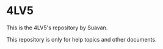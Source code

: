 # 4LV5

This is the 4LV5's repository by Suavan.

This repository is only for help topics and other documents.
